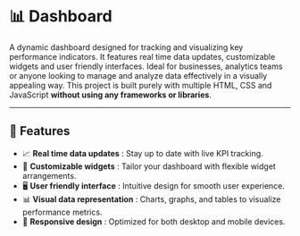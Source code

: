 # 📊 Dashboard

A dynamic dashboard designed for tracking and visualizing key performance indicators. It features real time data updates, customizable widgets and user friendly interfaces. Ideal for businesses, analytics teams or anyone looking to manage and analyze data effectively in a visually appealing way. This project is built purely with multiple HTML, CSS and JavaScript **without using any frameworks or libraries**.

---

## 🚀 Features  
- 📈 **Real time data updates** : Stay up to date with live KPI tracking.
- 🧩 **Customizable widgets** : Tailor your dashboard with flexible widget arrangements.  
- 🖥️ **User friendly interface** : Intuitive design for smooth user experience.  
- 📊 **Visual data representation** : Charts, graphs, and tables to visualize performance metrics.  
- 📱 **Responsive design** : Optimized for both desktop and mobile devices.
